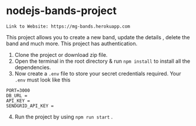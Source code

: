 # nodejs-bands-project
```
Link to Website: https://mg-bands.herokuapp.com
```
This project allows you to create a new band, update the details , delete the band and much more. This project has authentication.

1. Clone the project or download zip file.
2. Open the terminal in the root directory & run ```npm install``` to install all the dependencies.
3. Now create a ``` .env ``` file to store your secret credentials required.
  Your `.env` must look like this
  ```
  PORT=3000
  DB_URL = 
  API_KEY = 
  SENDGRID_API_KEY = 
  ```

4. Run the project by using ```npm run start``` .
